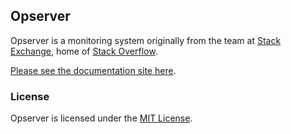 ## Opserver

Opserver is a monitoring system originally from the team at [Stack Exchange](https://stackexchange.com), home of [Stack Overflow](https://stackoverflow.com).  

[Please see the documentation site here](https://opserver.github.io/Opserver/).

### License
Opserver is licensed under the [MIT License](https://opensource.org/licenses/MIT).
